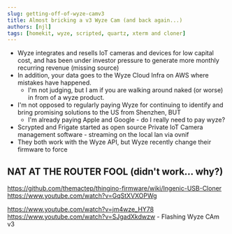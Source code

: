 ```yaml
---
slug: getting-off-of-wyze-camv3
title: Almost bricking a v3 Wyze Cam (and back again...)
authors: [njl]
tags: [homekit, wyze, scripted, quartz, xterm and cloner]
---
```


- Wyze integrates and resells IoT cameras and devices for low capital cost, and has been under investor pressure to generate more monthly recurring revenue (missing source)
- In addition, your data goes to the Wyze Cloud Infra on AWS where mistakes have happened.
  - I'm not judging, but I am if you are walking around naked (or worse) in from of a wyze product.
- I'm not opposed to regularly paying Wyze for continuing to identify and bring promising solutions to the US from Shenzhen, BUT
  - I'm already paying Apple and Google - do I really need to pay wyze?
- Scrypted and Frigate started as open source Private IoT Camera management software  - streaming on the local lan via ovnif
- They both work with the Wyze API, but Wyze recently change their firmware to force


## NAT AT THE ROUTER FOOL (didn't work... why?)
https://github.com/themactep/thingino-firmware/wiki/Ingenic-USB-Cloner
https://www.youtube.com/watch?v=GqStXVXOPWg

https://www.youtube.com/watch?v=jm4wze_HY78
https://www.youtube.com/watch?v=SJgadXkdwzw - Flashing Wyze CAm v3
